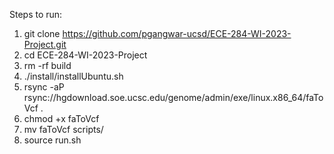 
Steps to run:
1. git clone https://github.com/pgangwar-ucsd/ECE-284-WI-2023-Project.git
2. cd ECE-284-WI-2023-Project
3. rm -rf build
4. ./install/installUbuntu.sh
5. rsync -aP rsync://hgdownload.soe.ucsc.edu/genome/admin/exe/linux.x86_64/faToVcf .
6. chmod +x faToVcf
7. mv faToVcf scripts/
8. source run.sh
